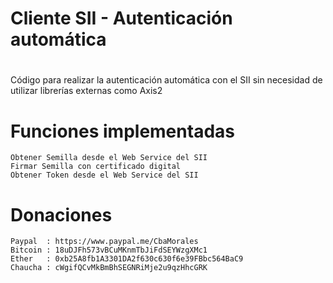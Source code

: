 # Cliente SII - Autenticación automática
#
Código para realizar la autenticación automática con el SII sin necesidad de utilizar librerías externas como Axis2

# Funciones implementadas

    Obtener Semilla desde el Web Service del SII
    Firmar Semilla con certificado digital
    Obtener Token desde el Web Service del SII
    
# Donaciones
    Paypal  : https://www.paypal.me/CbaMorales
    Bitcoin : 18uDJFh573vBCuMKnmTbJiFdSEYWzgXMc1
    Ether   : 0xb25A8fb1A3301DA2f630c630f6e39FBbc564BaC9
    Chaucha : cWgifQCvMkBmBhSEGNRiMje2u9qzHhcGRK
    
